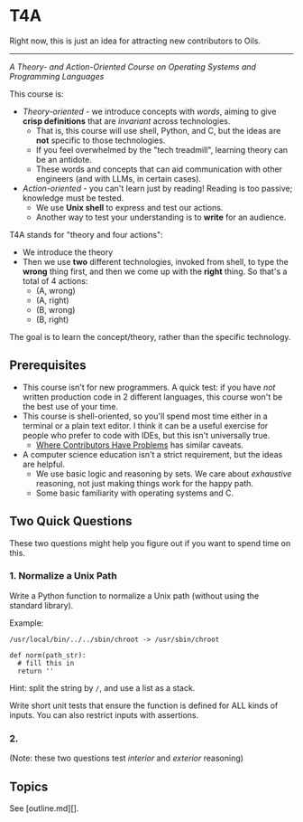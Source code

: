 T4A 
===

Right now, this is just an idea for attracting new contributors to Oils.

---

*A Theory- and Action-Oriented Course on Operating Systems and Programming
Languages*

This course is:

- *Theory-oriented* - we introduce concepts with *words*, aiming to give
  **crisp definitions** that are *invariant* across technologies.
  - That is, this course will use shell, Python, and C, but the ideas are
    **not** specific to those technologies.
  - If you feel overwhelmed by the "tech treadmill", learning theory can be an
    antidote.
  - These words and concepts that can aid communication with other engineers
    (and with LLMs, in certain cases).
- *Action-oriented* - you can't learn just by reading!  Reading is too passive;
  knowledge must be tested.
  - We use **Unix shell** to express and test our actions.
  - Another way to test your understanding is to **write** for an audience.

T4A stands for "theory and four actions":

- We introduce the theory
- Then we use **two** different technologies, invoked from shell, to type the **wrong**
  thing first, and then we come up with the **right** thing.  So that's a total of 4 actions:
  - (A, wrong)
  - (A, right)
  - (B, wrong)
  - (B, right)

The goal is to learn the concept/theory, rather than the specific technology.

## Prerequisites

- This course isn't for new programmers.  A quick test: if you have *not*
  written production code in 2 different languages, this course won't be the
  best use of your time.
- This course is shell-oriented, so you'll spend most time either in a terminal
  or a plain text editor.  I think it can be a useful exercise for people who
  prefer to code with IDEs, but this isn't universally true.
  - [Where Contributors Have Problems](https://github.com/oils-for-unix/oils/wiki/Where-Contributors-Have-Problems)
    has similar caveats.
- A computer science education isn't a strict requirement, but the ideas are
  helpful.
  - We use basic logic and reasoning by sets.  We care about *exhaustive*
    reasoning, not just making things work for the happy path.
  - Some basic familiarity with operating systems and C.  

## Two Quick Questions

These two questions might help you figure out if you want to spend time on
this.

### 1. Normalize a Unix Path

Write a Python function to normalize a Unix path (without using the
standard library).

Example:

    /usr/local/bin/../../sbin/chroot -> /usr/sbin/chroot

    def norm(path_str):
      # fill this in
      return ''


Hint: split the string by `/`, and use a list as a stack.

Write short unit tests that ensure the function is defined for ALL kinds of
inputs.  You can also restrict inputs with assertions.

### 2.

(Note: these two questions test *interior* and *exterior* reasoning)

## Topics

See [outline.md][].

